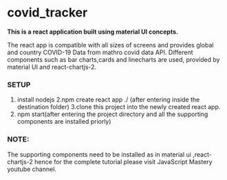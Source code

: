 # covid_tracker

**This is a react application built using material UI concepts.**

The react app is compatible with all sizes of screens and provides global and country COVID-19 Data from mathro covid data API. Different components such as bar charts,cards and linecharts are used, provided by material UI and react-chartjs-2.

### SETUP

1. install nodejs
2.npm create react app ./  (after entering inside the destination folder)
3.clone this project into the newly created react app.
2. npm start(after entering the project directory and all the supporting components are installed priorly)

### NOTE: 
The supporting components need to be installed as in material ui ,react-chartjs-2 hence for the complete tutorial please visit JavaScript Mastery youtube channel.

